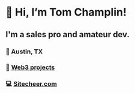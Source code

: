 # 👋 Hi, I’m Tom Champlin! 

## I'm a sales pro and amateur dev.

### 📍 Austin, TX
### 🔗 [Web3 projects](https://replit.com/@TomChamplin)
### 💻 [Sitecheer.com](https://www.sitecheer.com)
